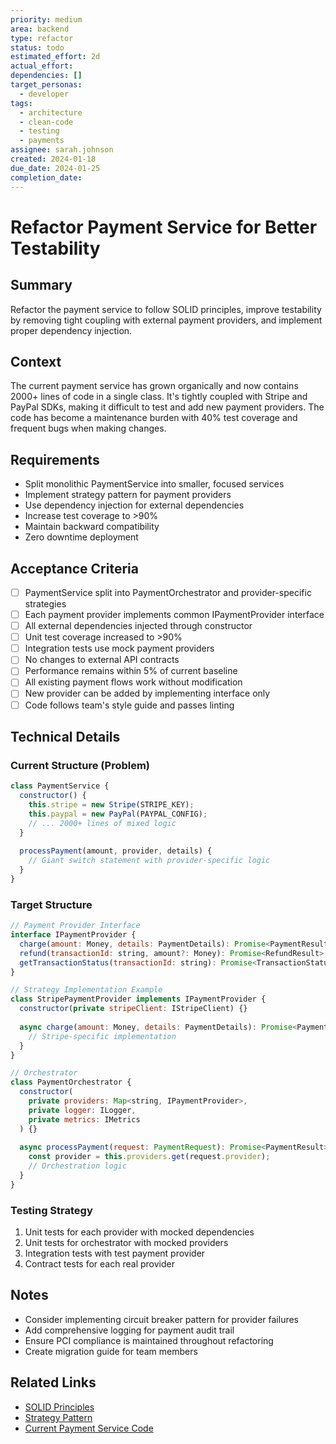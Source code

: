 ```yaml
---
priority: medium
area: backend
type: refactor
status: todo
estimated_effort: 2d
actual_effort: 
dependencies: []
target_personas:
  - developer
tags:
  - architecture
  - clean-code
  - testing
  - payments
assignee: sarah.johnson
created: 2024-01-18
due_date: 2024-01-25
completion_date: 
---
```


# Refactor Payment Service for Better Testability

## Summary
Refactor the payment service to follow SOLID principles, improve testability by removing tight coupling with external payment providers, and implement proper dependency injection.

## Context
The current payment service has grown organically and now contains 2000+ lines of code in a single class. It's tightly coupled with Stripe and PayPal SDKs, making it difficult to test and add new payment providers. The code has become a maintenance burden with 40% test coverage and frequent bugs when making changes.

## Requirements
- Split monolithic PaymentService into smaller, focused services
- Implement strategy pattern for payment providers
- Use dependency injection for external dependencies
- Increase test coverage to >90%
- Maintain backward compatibility
- Zero downtime deployment

## Acceptance Criteria
- [ ] PaymentService split into PaymentOrchestrator and provider-specific strategies
- [ ] Each payment provider implements common IPaymentProvider interface
- [ ] All external dependencies injected through constructor
- [ ] Unit test coverage increased to >90%
- [ ] Integration tests use mock payment providers
- [ ] No changes to external API contracts
- [ ] Performance remains within 5% of current baseline
- [ ] All existing payment flows work without modification
- [ ] New provider can be added by implementing interface only
- [ ] Code follows team's style guide and passes linting

## Technical Details
### Current Structure (Problem)
```javascript
class PaymentService {
  constructor() {
    this.stripe = new Stripe(STRIPE_KEY);
    this.paypal = new PayPal(PAYPAL_CONFIG);
    // ... 2000+ lines of mixed logic
  }
  
  processPayment(amount, provider, details) {
    // Giant switch statement with provider-specific logic
  }
}
```

### Target Structure
```javascript
// Payment Provider Interface
interface IPaymentProvider {
  charge(amount: Money, details: PaymentDetails): Promise<PaymentResult>;
  refund(transactionId: string, amount?: Money): Promise<RefundResult>;
  getTransactionStatus(transactionId: string): Promise<TransactionStatus>;
}

// Strategy Implementation Example
class StripePaymentProvider implements IPaymentProvider {
  constructor(private stripeClient: IStripeClient) {}
  
  async charge(amount: Money, details: PaymentDetails): Promise<PaymentResult> {
    // Stripe-specific implementation
  }
}

// Orchestrator
class PaymentOrchestrator {
  constructor(
    private providers: Map<string, IPaymentProvider>,
    private logger: ILogger,
    private metrics: IMetrics
  ) {}
  
  async processPayment(request: PaymentRequest): Promise<PaymentResult> {
    const provider = this.providers.get(request.provider);
    // Orchestration logic
  }
}
```

### Testing Strategy
1. Unit tests for each provider with mocked dependencies
2. Unit tests for orchestrator with mocked providers
3. Integration tests with test payment provider
4. Contract tests for each real provider

## Notes
- Consider implementing circuit breaker pattern for provider failures
- Add comprehensive logging for payment audit trail
- Ensure PCI compliance is maintained throughout refactoring
- Create migration guide for team members

## Related Links
- [SOLID Principles](https://en.wikipedia.org/wiki/SOLID)
- [Strategy Pattern](https://refactoring.guru/design-patterns/strategy)
- [Current Payment Service Code](https://github.com/example/repo/blob/main/src/services/PaymentService.js)